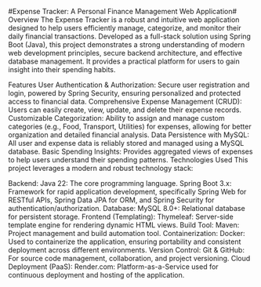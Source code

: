 #Expense Tracker: A Personal Finance Management Web Application#
Overview
The Expense Tracker is a robust and intuitive web application designed to help users efficiently manage, categorize, and monitor their daily financial transactions. Developed as a full-stack solution using Spring Boot (Java), this project demonstrates a strong understanding of modern web development principles, secure backend architecture, and effective database management. It provides a practical platform for users to gain insight into their spending habits.

Features
User Authentication & Authorization: Secure user registration and login, powered by Spring Security, ensuring personalized and protected access to financial data.
Comprehensive Expense Management (CRUD): Users can easily create, view, update, and delete their expense records.
Customizable Categorization: Ability to assign and manage custom categories (e.g., Food, Transport, Utilities) for expenses, allowing for better organization and detailed financial analysis.
Data Persistence with MySQL: All user and expense data is reliably stored and managed using a MySQL database.
Basic Spending Insights: Provides aggregated views of expenses to help users understand their spending patterns.
Technologies Used
This project leverages a modern and robust technology stack:

Backend:
Java 22: The core programming language.
Spring Boot 3.x: Framework for rapid application development, specifically Spring Web for RESTful APIs, Spring Data JPA for ORM, and Spring Security for authentication/authorization.
Database:
MySQL 8.0+: Relational database for persistent storage.
Frontend (Templating):
Thymeleaf: Server-side template engine for rendering dynamic HTML views.
Build Tool:
Maven: Project management and build automation tool.
Containerization:
Docker: Used to containerize the application, ensuring portability and consistent deployment across different environments.
Version Control:
Git & GitHub: For source code management, collaboration, and project versioning.
Cloud Deployment (PaaS):
Render.com: Platform-as-a-Service used for continuous deployment and hosting of the application.

